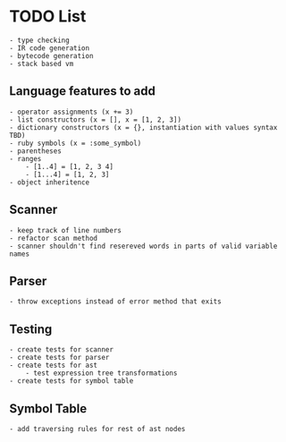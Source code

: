 
TODO List
=======

    - type checking
    - IR code generation
    - bytecode generation
    - stack based vm

Language features to add 
-------
    - operator assignments (x += 3)
    - list constructors (x = [], x = [1, 2, 3])
    - dictionary constructors (x = {}, instantiation with values syntax TBD)
    - ruby symbols (x = :some_symbol)
    - parentheses
    - ranges
        - [1..4] = [1, 2, 3 4]
        - [1...4] = [1, 2, 3]
    - object inheritence

Scanner
-------
    - keep track of line numbers
    - refactor scan method
    - scanner shouldn't find resereved words in parts of valid variable names

Parser
-------
    - throw exceptions instead of error method that exits

Testing
-------
    - create tests for scanner
    - create tests for parser
    - create tests for ast
        - test expression tree transformations
    - create tests for symbol table

Symbol Table
-------
    - add traversing rules for rest of ast nodes
